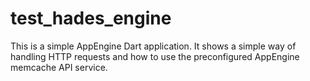 # test_hades_engine

This is a simple AppEngine Dart application. It shows a simple way of handling HTTP requests and how to use the preconfigured AppEngine memcache API service.
